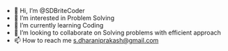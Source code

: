 - 👋 Hi, I’m @SDBriteCoder
- 👀 I’m interested in Problem Solving
- 🌱 I’m currently learning Coding
- 💞️ I’m looking to collaborate on Solving problems with efficient approach
- 📫 How to reach me s.dharaniprakash@gmail.com

<!---
SDBriteCoder/SDBriteCoder is a ✨ special ✨ repository because its `README.md` (this file) appears on your GitHub profile.
You can click the Preview link to take a look at your changes.
--->
